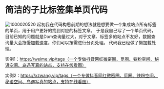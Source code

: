 # 简洁的子比标签集单页代码
![1000020520](https://github.com/user-attachments/assets/36f2591b-8597-49d5-981c-a4c8730653d1)
起初我在代码构思前期的想法就是想要做一个集成站点所有标签的单页，用于用户更好的找到对应的标签文章。
于是我自己写了一个单页代码，目前已知的问题就是Dom查询量过大，对于文章、标签多的站点不友好，数据查询量大会拖慢加载速度，你们可以按需进行分页处理。
代码我已经做了懒加载处理。

实例1：https://weime.vip/tags（一个专做抖音网红微密圈、觅圈、铁粉空间、秘语空间、岛遇写真的站点，支持在线看图）

实例2：https://xzwang.vip/tags（一个专做抖音网红微密圈、觅圈、铁粉空间、秘语空间、岛遇写真的站点，支持在线看图）
